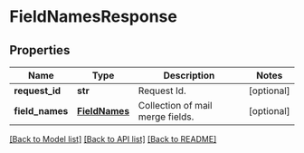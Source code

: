 # FieldNamesResponse

## Properties
Name | Type | Description | Notes
------------ | ------------- | ------------- | -------------
**request_id** | **str** | Request Id. | [optional] 
**field_names** | [**FieldNames**](FieldNames.md) | Collection of mail merge fields. | [optional] 

[[Back to Model list]](../README.md#documentation-for-models) [[Back to API list]](../README.md#documentation-for-api-endpoints) [[Back to README]](../README.md)


